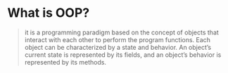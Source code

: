 # What is OOP?
> it is a programming paradigm based on the concept of objects that interact with each other to perform the program functions. Each object can be characterized by a state and behavior. An object’s current state is represented by its fields, and an object’s behavior is represented by its methods.

